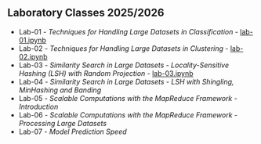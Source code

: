 ## Laboratory Classes 2025/2026

* Lab-01 - *Techniques for Handling Large Datasets in Classification* - [lab-01.ipynb](https://github.com/sebov/dzd/blob/main/labs/lab-01/lab-01.ipynb)
* Lab-02 - *Techniques for Handling Large Datasets in Clustering* - [lab-02.ipynb](https://github.com/sebov/dzd/blob/main/labs/lab-02/lab-02.ipynb)
* Lab-03 - *Similarity Search in Large Datasets - Locality-Sensitive Hashing (LSH) with Random Projection* - [lab-03.ipynb](https://github.com/sebov/dzd/blob/main/labs/lab-03/lab-03.ipynb)
* Lab-04 - *Similarity Search in Large Datasets - LSH with Shingling, MinHashing and Banding*
* Lab-05 - *Scalable Computations with the MapReduce Framework - Introduction*
* Lab-06 - *Scalable Computations with the MapReduce Framework - Processing Large Datasets*
* Lab-07 - *Model Prediction Speed*
